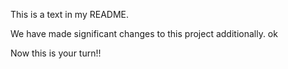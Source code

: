 This is a text in my README. 

We have made significant changes to this project additionally. ok

Now this is your turn!!
